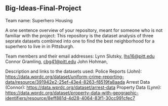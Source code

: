 ## Big-Ideas-Final-Project

Team name: Superhero Housing

A one sentence overview of your repository, meant for someone who is not familiar with the project:
This repository is the dataset analysis of three seprate datasets combined into one to find the best neighborhood for a superhero to live in in Pittsburgh.

Team members and their email addresses:
Lynn Slutsky, lhs16@pitt.edu
Connor Gramling, cbg41@pitt.edu
John Hohman, 

Description and links to the datasets used:
Police Reports (John): https://data.wprdc.org/dataset/uniform-crime-reporting-data/resource/391942e2-25ef-43e4-8263-f8519fa8aada
Arrest Data (Connor): https://data.wprdc.org/dataset/arrest-data
Property Data (Lynn): https://data.wprdc.org/dataset/property-data-with-geographic-identifiers/resource/8eff881d-4d28-4064-83f1-30cc991cfec7
